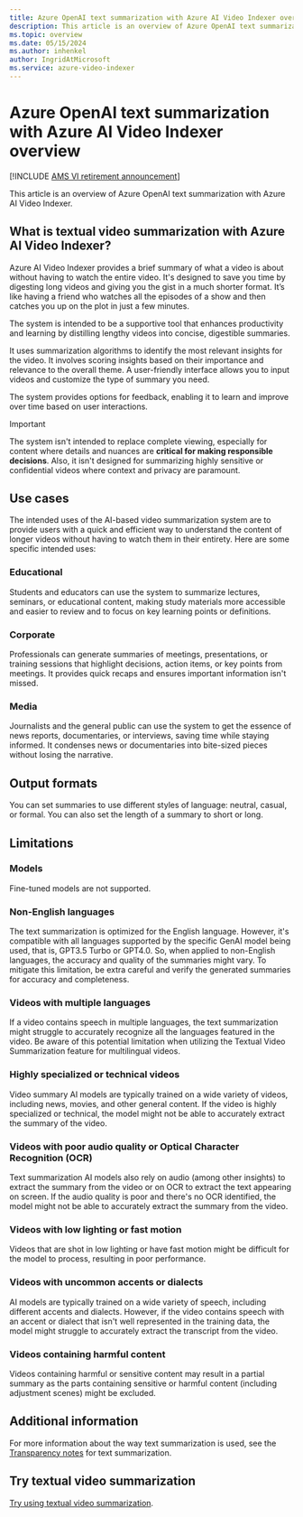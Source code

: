 ```yaml
---
title: Azure OpenAI text summarization with Azure AI Video Indexer overview
description: This article is an overview of Azure OpenAI text summarization with Azure AI Video Indexer. 
ms.topic: overview
ms.date: 05/15/2024
ms.author: inhenkel
author: IngridAtMicrosoft
ms.service: azure-video-indexer
---
```


# Azure OpenAI text summarization with Azure AI Video Indexer overview

[!INCLUDE [AMS VI retirement announcement](./includes/important-ams-retirement-avi-announcement.md)]

This article is an overview of Azure OpenAI text summarization with Azure AI Video Indexer.

## What is textual video summarization with Azure AI Video Indexer? 

Azure AI Video Indexer provides a brief summary of what a video is about without having to watch the entire video. It's designed to save you time by digesting long videos and giving you the gist in a much shorter format. It’s like having a friend who watches all the episodes of a show and then catches you up on the plot in just a few minutes. 

The system is intended to be a supportive tool that enhances productivity and learning by distilling lengthy videos into concise, digestible summaries.

It uses summarization algorithms to identify the most relevant insights for the video. It involves scoring insights based on their importance and relevance to the overall theme. A user-friendly interface allows you to input videos and customize the type of summary you need.

The system provides options for feedback, enabling it to learn and improve over time based on user interactions.

> [!IMPORTANT]
> The system isn't intended to replace complete viewing, especially for content where details and nuances are **critical for making responsible decisions**. Also, it isn't designed for summarizing highly sensitive or confidential videos where context and privacy are paramount.

## Use cases 

The intended uses of the AI-based video summarization system are to provide users with a quick and efficient way to understand the content of longer videos without having to watch them in their entirety. Here are some specific intended uses:

### Educational 

Students and educators can use the system to summarize lectures, seminars, or educational content, making study materials more accessible and easier to review and to focus on key learning points or definitions.

### Corporate 

Professionals can generate summaries of meetings, presentations, or training sessions that highlight decisions, action items, or key points from meetings. It provides quick recaps and ensures important information isn't missed.

### Media
 
Journalists and the general public can use the system to get the essence of news reports, documentaries, or interviews, saving time while staying informed. It condenses news or documentaries into bite-sized pieces without losing the narrative. 

## Output formats

You can set summaries to use different styles of language: neutral, casual, or formal. You can also set the length of a summary to short or long.

## Limitations

### Models

Fine-tuned models are not supported.

### Non-English languages
The text summarization is optimized for the English language. However, it's compatible with all languages supported by the specific GenAI model being used, that is, GPT3.5 Turbo or GPT4.0. So, when applied to non-English languages, the accuracy and quality of the summaries might vary. To mitigate this limitation, be extra careful and verify the generated summaries for accuracy and completeness.  

### Videos with multiple languages 
If a video contains speech in multiple languages, the text summarization might struggle to accurately recognize all the languages featured in the video. Be aware of this potential limitation when utilizing the Textual Video Summarization feature for multilingual videos. 

### Highly specialized or technical videos 
Video summary AI models are typically trained on a wide variety of videos, including news, movies, and other general content. If the video is highly specialized or technical, the model might not be able to accurately extract the summary of the video.  

### Videos with poor audio quality or Optical Character Recognition (OCR)
Text summarization AI models also rely on audio (among other insights) to extract the summary from the video or on OCR to extract the text appearing on screen. If the audio quality is poor and there's no OCR identified, the model might not be able to accurately extract the summary from the video.  

### Videos with low lighting or fast motion
Videos that are shot in low lighting or have fast motion might be difficult for the model to process, resulting in poor performance.

### Videos with uncommon accents or dialects
AI models are typically trained on a wide variety of speech, including different accents and dialects. However, if the video contains speech with an accent or dialect that isn't well represented in the training data, the model might struggle to accurately extract the transcript from the video.

### Videos containing harmful content
Videos containing harmful or sensitive content may result in a partial summary as the parts containing sensitive or harmful content (including adjustment scenes) might be excluded.

## Additional information

For more information about the way text summarization is used, see the [Transparency notes](/legal/azure-video-indexer/transparency-note#text-summarization) for text summarization.

## Try textual video summarization
[Try using textual video summarization](text-summarization-task.md).

